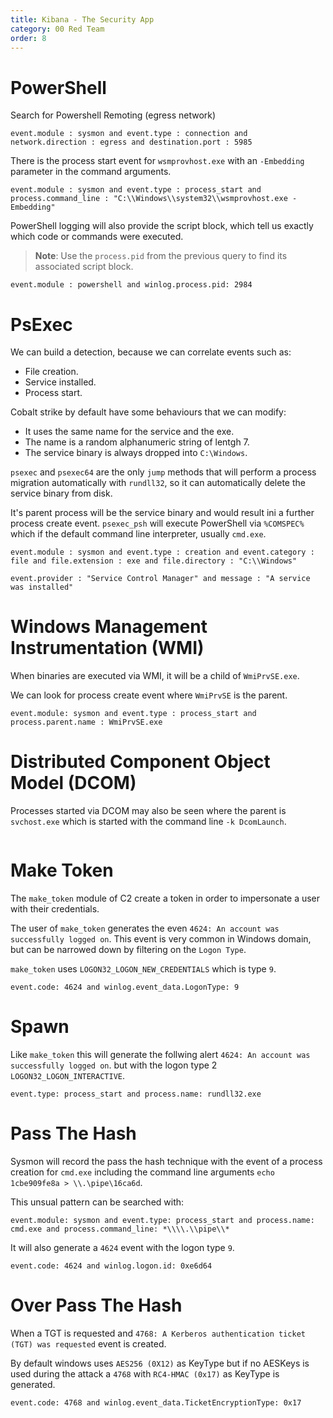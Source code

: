 ```yaml
---
title: Kibana - The Security App
category: 00 Red Team
order: 8
---
```


# PowerShell

Search for Powershell Remoting (egress network)

```
event.module : sysmon and event.type : connection and network.direction : egress and destination.port : 5985
```

There is the process start event for `wsmprovhost.exe` with an `-Embedding` parameter in the command arguments.

```
event.module : sysmon and event.type : process_start and process.command_line : "C:\\Windows\\system32\\wsmprovhost.exe -Embedding"
```

PowerShell logging will also provide the script block, which tell us exactly which code or commands were executed.

> **Note**: Use the `process.pid` from the previous query to find its associated script block.

```
event.module : powershell and winlog.process.pid: 2984
```


# PsExec

We can build a detection, because we can correlate events such as:

* File creation.
* Service installed.
* Process start.

Cobalt strike by default have some behaviours that we can modify:

* It uses the same name for the service and the exe.
* The name is a random alphanumeric string of lentgh 7.
* The service binary is always dropped into `C:\Windows`.


`psexec` and `psexec64` are the only `jump` methods that will perform a process migration automatically with `rundll32`, so it can automatically delete the service binary from disk.

It's parent process will be the service binary and would result ini a further process create event. `psexec_psh` will execute PowerShell via `%COMSPEC%` which if the default command line interpreter, usually `cmd.exe`.


```
event.module : sysmon and event.type : creation and event.category : file and file.extension : exe and file.directory : "C:\\Windows"
```

```
event.provider : "Service Control Manager" and message : "A service was installed"
```

# Windows Management Instrumentation (WMI)

When binaries are executed via WMI, it will be a child of `WmiPrvSE.exe`. 

We can look for process create event where `WmiPrvSE` is the parent.

```
event.module: sysmon and event.type : process_start and process.parent.name : WmiPrvSE.exe
```

# Distributed Component Object Model (DCOM)

Processes started via DCOM may also be seen where the parent is `svchost.exe` which is started with the command line `-k DcomLaunch`.

```

```

# Make Token

The `make_token` module of C2 create a token in order to impersonate a user with their credentials.

The user of `make_token` generates the even `4624: An account was successfully logged on`. This event is very common in Windows domain, but can be narrowed down by filtering on the `Logon Type`.

`make_token` uses `LOGON32_LOGON_NEW_CREDENTIALS` which is type `9`.

```
event.code: 4624 and winlog.event_data.LogonType: 9
```

# Spawn

Like `make_token` this will generate the follwing alert `4624: An account was successfully logged on`. but with the logon type 2 `LOGON32_LOGON_INTERACTIVE`.

```
event.type: process_start and process.name: rundll32.exe
```


# Pass The Hash

Sysmon will record the pass the hash technique with the event of a process creation for `cmd.exe` including the command line arguments `echo 1cbe909fe8a > \\.\pipe\16ca6d`.

This unsual pattern can be searched with:

```
event.module: sysmon and event.type: process_start and process.name: cmd.exe and process.command_line: *\\\\.\\pipe\\*
```

It will also generate a `4624` event with the logon type `9`.

```
event.code: 4624 and winlog.logon.id: 0xe6d64
```

# Over Pass The Hash

When a TGT is requested and `4768: A Kerberos authentication ticket (TGT) was requested` event is created.

By default windows uses `AES256 (0X12)` as KeyType but if no AESKeys is used during the attack a `4768` with `RC4-HMAC (0x17)` as KeyType is generated.

```
event.code: 4768 and winlog.event_data.TicketEncryptionType: 0x17
```